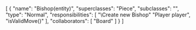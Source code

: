 [
  {
    "name": "Bishop(entity)",
    "superclasses": "Piece",
    "subclasses": "",
    "type": "Normal",
    "responsibilities": [
      "\\Create new Bishop"
      "Player player",
      "isValidMove()"
    ],
    "collaborators": [
      "Board"
    ]
  }
]